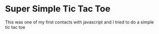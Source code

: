 # Super Simple Tic Tac Toe
This was one of my first contacts with javascript and I tried to do a simple tic tac toe
